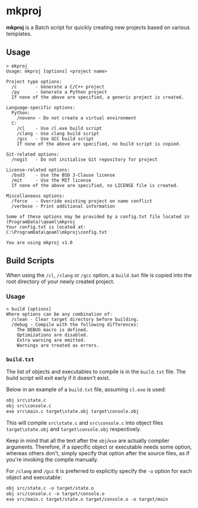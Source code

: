 # mkproj

**mkproj** is a Batch script for quickly creating new projects based on various
templates.

## Usage

```console
> mkproj
Usage: mkproj [options] <project name>

Project type options:
  /c       - Generate a C/C++ project
  /py      - Generate a Python project
  If none of the above are specified, a generic project is created.

Language-specific options:
  Python:
    /novenv - Do not create a virtual environment
  C:
    /cl    - Use cl.exe build script
    /clang - Use clang build script
    /gcc   - Use GCC build script
    If none of the above are specified, no build script is copied.

Git-related options:
  /nogit   - Do not initialise Git repository for project

License-related options:
  /bsd3    - Use the BSD 3-Clause license
  /mit     - Use the MIT license
  If none of the above are specified, no LICENSE file is created.

Miscellaneous options:
  /force   - Override existing project on name conflict
  /verbose - Print additional information

Some of these options may be provided by a config.txt file located in (ProgramData)\qeaml\mkproj
Your config.txt is located at:
C:\ProgramData\qeaml\mkproj\config.txt

You are using mkproj v1.0

```

## Build Scripts

When using the `/cl`, `/clang` or `/gcc` option, a `build.bat` file is copied
into the root directory of your newly created project.

### Usage

```console
> build [options]
Where options can be any combination of:
  /clean - Clear target directory before building.
  /debug - Compile with the following differences:
    The DEBUG macro is defined.
    Optimizations are disabled.
    Extra warning are emitted.
    Warnings are treated as errors.
```

### `build.txt`

The list of objects and executables to compile is in the `build.txt` file. The
build script will exit early if it doesn't exist.

Below in an example of a `build.txt` file, assuming `cl.exe` is used:

```build.txt
obj src\state.c
obj src\console.c
exe src\main.c target\state.obj target\console.obj
```

This will compile `src\state.c` and `src\console.c` into object files
`target\state.obj` and `target\console.obj` respectively.

Keep in mind that all the text after the `obj`/`exe` are actually compiler
arguments. Therefore, if a specific object or executable needs some option,
whereas others don't, simply specify that option after the source files, as if
you're invoking the compile manually.

For `/clang` and `/gcc` it is preferred to explicitly specify the `-o` option
for each object and executable:

```build.txt
obj src/state.c -o target/state.o
obj src/console.c -o target/console.o
exe src/main.c target/state.o target/console.o -o target/main
```

